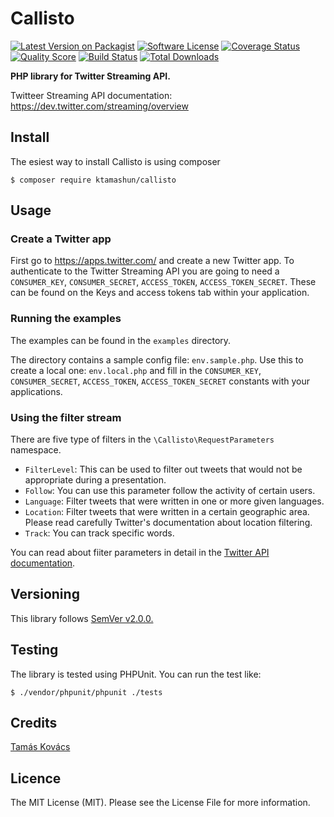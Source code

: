 # Callisto

[![Latest Version on Packagist][ico-version]][link-packagist]
[![Software License][ico-license]](LICENSE.md)
[![Coverage Status][ico-scrutinizer]][link-scrutinizer]
[![Quality Score][ico-code-quality]][link-code-quality]
[![Build Status](https://scrutinizer-ci.com/g/ktamashun/callisto/badges/build.png?b=master)](https://scrutinizer-ci.com/g/ktamashun/callisto/build-status/master)
[![Total Downloads][ico-downloads]][link-downloads]

**PHP library for Twitter Streaming API.**

Twitteer Streaming API documentation:
https://dev.twitter.com/streaming/overview

## Install

The esiest way to install Callisto is using composer

`$ composer require ktamashun/callisto`

## Usage

### Create a Twitter app

First go to https://apps.twitter.com/ and create a new Twitter app. To authenticate to the Twitter Streaming API you are going to need a `CONSUMER_KEY`, `CONSUMER_SECRET`, `ACCESS_TOKEN`, `ACCESS_TOKEN_SECRET`. These can be found on the Keys and access tokens tab within your application.

### Running the examples

The examples can be found in the `examples` directory.

The directory contains a sample config file: `env.sample.php`. Use this to create a local one: `env.local.php` and fill in the `CONSUMER_KEY`, `CONSUMER_SECRET`, `ACCESS_TOKEN`, `ACCESS_TOKEN_SECRET` constants with your applications.

### Using the filter stream

There are five type of filters in the `\Callisto\RequestParameters` namespace.

* `FilterLevel`: This can be used to filter out tweets that would not be appropriate during a presentation.
* `Follow`: You can use this parameter follow the activity of certain users.
* `Language`: Filter tweets that were written in one or more given languages.
* `Location`: Filter tweets that were written in a certain geographic area. Please read carefully Twitter's documentation about location filtering.
* `Track`: You can track specific words.

You can read about fiiter parameters in detail in the [Twitter API documentation](https://dev.twitter.com/streaming/overview/request-parameters).

## Versioning

This library follows [SemVer v2.0.0.](http://semver.org/)

## Testing

The library is tested using PHPUnit. You can run the test like:

`$ ./vendor/phpunit/phpunit ./tests`

## Credits

[Tamás Kovács](https://github.com/ktamashun)

## Licence

The MIT License (MIT). Please see the License File for more information.

[ico-version]: https://img.shields.io/packagist/v/ktamashun/callisto.svg
[ico-license]: https://img.shields.io/badge/license-MIT-brightgreen.svg
[ico-scrutinizer]: https://img.shields.io/scrutinizer/coverage/g/ktamashun/callisto.svg
[ico-code-quality]: https://img.shields.io/scrutinizer/g/ktamashun/callisto.svg
[ico-downloads]: https://img.shields.io/packagist/dt/ktamashun/callisto.svg
[ico-build-status]: https://scrutinizer-ci.com/g/ktamashun/callisto/badges/build.png?b=master

[link-packagist]: https://packagist.org/packages/ktamashun/callisto
[link-scrutinizer]: https://scrutinizer-ci.com/g/ktamashun/callisto/code-structure
[link-code-quality]: https://scrutinizer-ci.com/g/ktamashun/callisto
[link-downloads]: https://packagist.org/packages/ktamashun/callisto
[link-buid-status]: https://scrutinizer-ci.com/g/ktamashun/callisto/build-status/master
[link-author]: https://github.com/ktamashun

